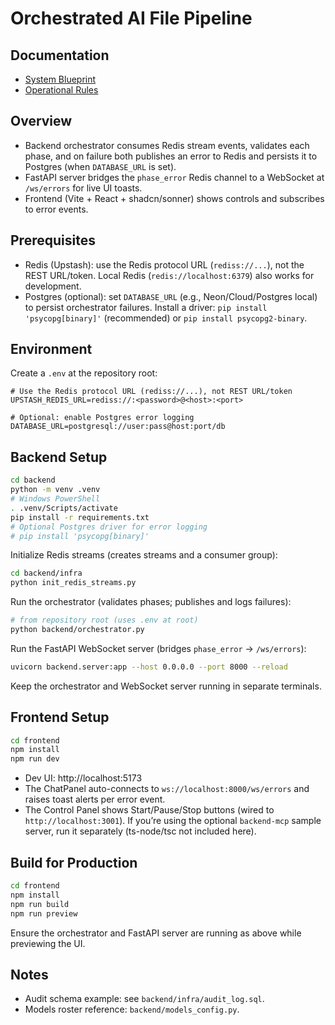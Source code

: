 # Orchestrated AI File Pipeline

## Documentation
- [System Blueprint](docs/blueprint.md)
- [Operational Rules](docs/rules.md)

## Overview
- Backend orchestrator consumes Redis stream events, validates each phase, and on failure both publishes an error to Redis and persists it to Postgres (when `DATABASE_URL` is set).
- FastAPI server bridges the `phase_error` Redis channel to a WebSocket at `/ws/errors` for live UI toasts.
- Frontend (Vite + React + shadcn/sonner) shows controls and subscribes to error events.

## Prerequisites
- Redis (Upstash): use the Redis protocol URL (`rediss://...`), not the REST URL/token. Local Redis (`redis://localhost:6379`) also works for development.
- Postgres (optional): set `DATABASE_URL` (e.g., Neon/Cloud/Postgres local) to persist orchestrator failures. Install a driver: `pip install 'psycopg[binary]'` (recommended) or `pip install psycopg2-binary`.

## Environment
Create a `.env` at the repository root:
```dotenv
# Use the Redis protocol URL (rediss://...), not REST URL/token
UPSTASH_REDIS_URL=rediss://:<password>@<host>:<port>

# Optional: enable Postgres error logging
DATABASE_URL=postgresql://user:pass@host:port/db
```

## Backend Setup
```bash
cd backend
python -m venv .venv
# Windows PowerShell
. .venv/Scripts/activate
pip install -r requirements.txt
# Optional Postgres driver for error logging
# pip install 'psycopg[binary]'
```

Initialize Redis streams (creates streams and a consumer group):
```bash
cd backend/infra
python init_redis_streams.py
```

Run the orchestrator (validates phases; publishes and logs failures):
```bash
# from repository root (uses .env at root)
python backend/orchestrator.py
```

Run the FastAPI WebSocket server (bridges `phase_error` → `/ws/errors`):
```bash
uvicorn backend.server:app --host 0.0.0.0 --port 8000 --reload
```

Keep the orchestrator and WebSocket server running in separate terminals.

## Frontend Setup
```bash
cd frontend
npm install
npm run dev
```

- Dev UI: http://localhost:5173
- The ChatPanel auto-connects to `ws://localhost:8000/ws/errors` and raises toast alerts per error event.
- The Control Panel shows Start/Pause/Stop buttons (wired to `http://localhost:3001`). If you’re using the optional `backend-mcp` sample server, run it separately (ts-node/tsc not included here).

## Build for Production
```bash
cd frontend
npm install
npm run build
npm run preview
```

Ensure the orchestrator and FastAPI server are running as above while previewing the UI.

## Notes
- Audit schema example: see `backend/infra/audit_log.sql`.
- Models roster reference: `backend/models_config.py`.
